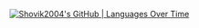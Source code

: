 [![Shovik2004's GitHub | Languages Over Time](https://stats.quine.sh/Shovik2004/languages-over-time?theme=light)](https://quine.sh)
